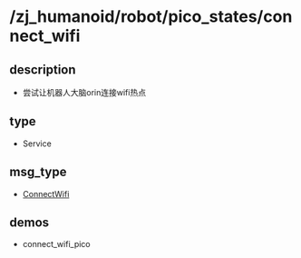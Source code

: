 # /zj_humanoid/robot/pico_states/connect_wifi

## description
- 尝试让机器人大脑orin连接wifi热点

## type
- Service

## msg_type
- [ConnectWifi](../../../../../zj_humanoid_types.md#ConnectWifi)

## demos
- connect_wifi_pico

